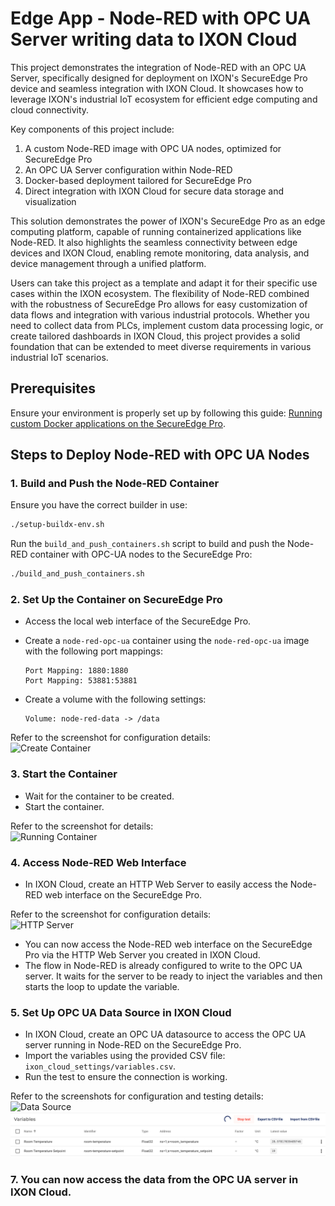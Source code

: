# Edge App - Node-RED with OPC UA Server writing data to IXON Cloud

This project demonstrates the integration of Node-RED with an OPC UA Server, specifically designed for deployment on IXON's SecureEdge Pro device and seamless integration with IXON Cloud. It showcases how to leverage IXON's industrial IoT ecosystem for efficient edge computing and cloud connectivity.

Key components of this project include:

1. A custom Node-RED image with OPC UA nodes, optimized for SecureEdge Pro
2. An OPC UA Server configuration within Node-RED
3. Docker-based deployment tailored for SecureEdge Pro
4. Direct integration with IXON Cloud for secure data storage and visualization

This solution demonstrates the power of IXON's SecureEdge Pro as an edge computing platform, capable of running containerized applications like Node-RED. It also highlights the seamless connectivity between edge devices and IXON Cloud, enabling remote monitoring, data analysis, and device management through a unified platform.

Users can take this project as a template and adapt it for their specific use cases within the IXON ecosystem. The flexibility of Node-RED combined with the robustness of SecureEdge Pro allows for easy customization of data flows and integration with various industrial protocols. Whether you need to collect data from PLCs, implement custom data processing logic, or create tailored dashboards in IXON Cloud, this project provides a solid foundation that can be extended to meet diverse requirements in various industrial IoT scenarios.

## Prerequisites

Ensure your environment is properly set up by following this guide: [Running custom Docker applications on the SecureEdge Pro](https://support.ixon.cloud/hc/en-us/articles/14231117531420-Running-custom-Docker-applications-on-the-SecureEdge-Pro).

## Steps to Deploy Node-RED with OPC UA Nodes

### 1. Build and Push the Node-RED Container

Ensure you have the correct builder in use:

```bash
./setup-buildx-env.sh
```

Run the `build_and_push_containers.sh` script to build and push the Node-RED container with OPC-UA nodes to the SecureEdge Pro:

```bash
./build_and_push_containers.sh
```

### 2. Set Up the Container on SecureEdge Pro

- Access the local web interface of the SecureEdge Pro.
- Create a `node-red-opc-ua` container using the `node-red-opc-ua` image with the following port mappings:

  ```
  Port Mapping: 1880:1880
  Port Mapping: 53881:53881
  ```

- Create a volume with the following settings:

  ```
  Volume: node-red-data -> /data
  ```

Refer to the screenshot for configuration details:  
![Create Container](secure_edge_pro_settings/create_container.png)

### 3. Start the Container

- Wait for the container to be created.
- Start the container.

Refer to the screenshot for details:  
![Running Container](secure_edge_pro_settings/running_container.png)

### 4. Access Node-RED Web Interface

- In IXON Cloud, create an HTTP Web Server to easily access the Node-RED web interface on the SecureEdge Pro.

Refer to the screenshot for configuration details:  
![HTTP Server](ixon_cloud_settings/http_server_node_red.png)

- You can now access the Node-RED web interface on the SecureEdge Pro via the HTTP Web Server you created in IXON Cloud.
- The flow in Node-RED is already configured to write to the OPC UA server. It waits for the server to be ready to inject the variables and then starts the loop to update the variable.

### 5. Set Up OPC UA Data Source in IXON Cloud

- In IXON Cloud, create an OPC UA datasource to access the OPC UA server running in Node-RED on the SecureEdge Pro.
- Import the variables using the provided CSV file: `ixon_cloud_settings/variables.csv`.
- Run the test to ensure the connection is working.

Refer to the screenshots for configuration and testing details:  
![Data Source](ixon_cloud_settings/data_source.png)  
![Variables Run Test](ixon_cloud_settings/variables_run_test.png)

### 7. You can now access the data from the OPC UA server in IXON Cloud.
